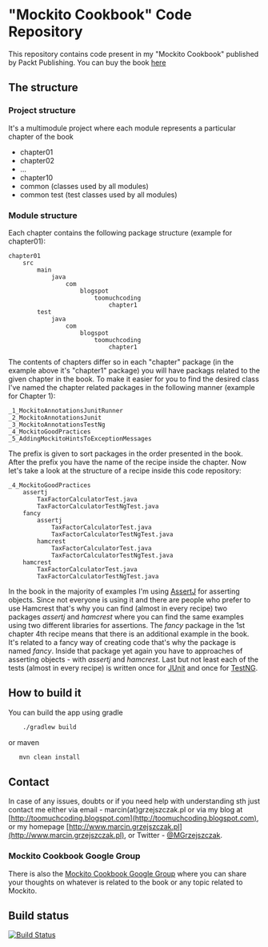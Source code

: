 "Mockito Cookbook" Code Repository
=================================

This repository contains code present in my "Mockito Cookbook" published by Packt Publishing. You can buy the book [here](https://www.packtpub.com/mockito-cookbook/book)

The structure
-------------

### Project structure

It's a multimodule project where each module represents a particular chapter of the book

- chapter01
- chapter02
- ...
- chapter10
- common (classes used by all modules)
- common test (test classes used by all modules)

### Module structure
Each chapter contains the following package structure (example for chapter01):

```
chapter01
    src
        main
            java
                com
                    blogspot
                        toomuchcoding
                            chapter1
        test
            java
                com
                    blogspot
                        toomuchcoding
                            chapter1
```

The contents of chapters differ so in each "chapter" package (in the example above it's "chapter1" package)
you will have packags related to the given chapter in the book. To make it easier for you to find the desired
class I've named the chapter related packages in the following manner (example for Chapter 1):

```
_1_MockitoAnnotationsJunitRunner
_2_MockitoAnnotationsJunit
_3_MockitoAnnotationsTestNg
_4_MockitoGoodPractices
_5_AddingMockitoHintsToExceptionMessages
```

The prefix is given to sort packages in the order presented in the book. After the prefix you have the name of
the recipe inside the chapter. Now let's take a look at the structure of a recipe inside this code repository:

```
_4_MockitoGoodPractices
    assertj
        TaxFactorCalculatorTest.java
        TaxFactorCalculatorTestNgTest.java
    fancy
        assertj
            TaxFactorCalculatorTest.java
            TaxFactorCalculatorTestNgTest.java
        hamcrest
            TaxFactorCalculatorTest.java
            TaxFactorCalculatorTestNgTest.java
    hamcrest
        TaxFactorCalculatorTest.java
        TaxFactorCalculatorTestNgTest.java
```

In the book in the majority of examples I'm using [AssertJ](http://joel-costigliola.github.io/assertj/assertj-core.html)
for asserting objects. Since not everyone is using it and there are people who prefer to use Hamcrest that's why
you can find (almost in every recipe) two packages *assertj* and *hamcrest* where you can find the same examples
using two different libraries for assertions. The *fancy* package in the 1st chapter 4th recipe means that there
is an additional example in the book. It's related to a fancy way of creating code that's why the package is named
*fancy*. Inside that package yet again you have to approaches of asserting objects - with *assertj* and *hamcrest*.
Last but not least each of the tests (almost in every recipe) is written once for [JUnit](http://junit.org/)
and once for [TestNG](http://testng.org/doc/index.html).

How to build it
--------------

You can build the app using gradle

```bash
    ./gradlew build
```

or maven

```bash
   mvn clean install
```

Contact
--------------
In case of any issues, doubts or if you need help with understanding sth just contact me either via email - marcin(at)grzejszczak.pl or via my blog at [http://toomuchcoding.blogspot.com](http://toomuchcoding.blogspot.com), or my homepage [http://www.marcin.grzejszczak.pl](http://www.marcin.grzejszczak.pl), or Twitter - [@MGrzejszczak](http://twitter.com/MGrzejszczak).

### Mockito Cookbook Google Group
There is also the [Mockito Cookbook Google Group](https://groups.google.com/forum/#!forum/mockito-cookbook) where you can share your thoughts on whatever is related to the book or any topic related to Mockito.

Build status
--------------
[![Build Status](https://travis-ci.org/marcingrzejszczak/mockito-cookbook.svg?branch=master)](https://travis-ci.org/marcingrzejszczak/mockito-cookbook)

